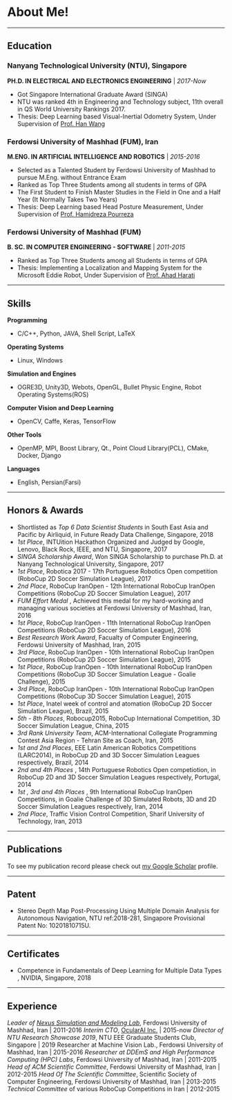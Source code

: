 # About Me!

---

## Education
### Nanyang Technological University (NTU), Singapore
**PH.D. IN ELECTRICAL AND ELECTRONICS ENGINEERING** | *2017-Now*
- Got Singapore International Graduate Award (SINGA)
- NTU was ranked 4th in Engineering and Technology subject, 11th overall in QS World University Rankings 2017.
- Thesis: Deep Learning based Visual-Inertial Odometry System, Under Supervision of [Prof. Han Wang](https://www3.ntu.edu.sg/home/hw/)

### Ferdowsi University of Mashhad (FUM), Iran ###
**M.ENG. IN ARTIFICIAL INTELLIGENCE AND ROBOTICS** | *2015-2016*
- Selected as a Talented Student by Ferdowsi University of Mashhad to pursue M.Eng. without Entrance Exam
- Ranked as Top Three Students among all students in terms of GPA
- The First Student to Finish Master Studies in the Field in One and a Half Year (It Normally Takes Two Years)
- Thesis: Deep Learning based Head Posture Measurement, Under Supervision of [Prof. Hamidreza Pourreza](http://hpourreza.profcms.um.ac.ir/)

### Ferdowsi University of Mashhad (FUM)
**B. SC. IN COMPUTER ENGINEERING - SOFTWARE** | *2011-2015*
- Ranked as Top Three Students among all Students in terms of GPA
- Thesis: Implementing a Localization and Mapping System for the Microsoft Eddie Robot, Under Supervision of [Prof. Ahad Harati](http://www.um.ac.ir/~a.harati)

---

## Skills

**Programming**
- C/C++, Python, JAVA, Shell Script, LaTeX

**Operating Systems**
- Linux, Windows

**Simulation and Engines**
- OGRE3D, Unity3D, Webots, OpenGL, Bullet Physic Engine, Robot Operating Systems(ROS)

**Computer Vision and Deep Learning**
- OpenCV, Caffe, Keras, TensorFlow

**Other Tools**

- OpenMP, MPI, Boost Library, Qt., Point Cloud Library(PCL), CMake, Docker, Django

**Languages**

- English, Persian(Farsi)

---

## Honors & Awards

- Shortlisted as *Top 6 Data Scientist Students* in South East Asia and Pacific by Airliquid, in Future Ready Data Challenge, Singapore, 2018
- *1st Place*, INTUition Hackathon Organized and Judged by Google, Lenovo, Black Rock, IEEE, and NTU, Singapore, 2017
- *SINGA Scholarship Award*, Won SINGA Scholarship to purchase Ph.D. at Nanyang Technological University, Singapore, 2017
- *1st Place*, Robotica 2017 - 17th Portuguese Robotics Open competition (RoboCup 2D Soccer Simulation League), 2017
- *2nd Place*, RoboCup IranOpen - 12th International RoboCup IranOpen Competitions (RoboCup 2D Soccer Simulation League), 2017
- *FUM Effort Medal* , Achieved this medal for my hard-working and managing various societies at Ferdowsi University of Mashhad, Iran, 2016
- *1st Place*, RoboCup IranOpen - 11th International RoboCup IranOpen Competitions (RoboCup 2D Soccer Simulation League), 2016
- *Best Research Work Award*, Facualty of Computer Engineering, Ferdowsi University of Mashhad, Iran, 2015
- *3rd Place*, RoboCup IranOpen - 10th International RoboCup IranOpen Competitions (RoboCup 2D Soccer Simulation League), 2015
- *1st Place*, RoboCup IranOpen - 10th International RoboCup IranOpen Competitions (RoboCup 3D Soccer Simulation League - Goalie Challenge), 2015
- *3rd Place*, RoboCup IranOpen - 10th International RoboCup IranOpen Competitions (RoboCup 3D Soccer Simulation League), 2015
- *1st Place*, Inatel week of control and atomation (RoboCup 2D Soccer Simulation League), Brazil, 2015
- *5th - 8th Places*, Robocup2015, RoboCup International Competition, 3D Soccer Simulation League, China, 2015
- *3rd Rank University Team*, ACM-International Collegiate Programming Contest Asia Region - Tehran Site as Coach, Iran, 2015
- *1st and 2nd Places*, EEE Latin American Robotics Competitions (LARC2014), in RoboCup 2D and 3D Soccer Simulation Leagues respectively, Brazil, 2014
- *2nd and 4th Places* , 14th Portuguese Robotics Open competiotion, in RoboCup 2D and 3D Soccer Simulation Leagues respectively, Portugal, 2014
- *1st , 3rd and 4th Places* , 9th International RoboCup IranOpen Competitions, in Goalie Challenge of 3D Simulated Robots, 3D and 2D Soccer Simulation Leagues respectively, Iran, 2014
- *2nd Place*, Traffic Vision Control Competition, Sharif University of Technology, Iran, 2013

---

## Publications

To see my publication record please check out [my Google Scholar](https://scholar.google.com/citations?user=Y7pVVy4AAAAJ&hl=en&oi=ao) profile.

---

## Patent

- Stereo Depth Map Post-Processing Using Multiple Domain Analysis for Autonomous Navigation, NTU ref:2018-281, Singapore Provisional Patent No: 10201810715U.

---

## Certificates
- Competence in Fundamentals of Deep Learning for Multiple Data Types , NVIDIA, Singapore, 2018

---

## Experience

*Leader of [Nexus Simulation and Modeling Lab](http://nexus.um.ac.ir)*, Ferdowsi University of Mashhad, Iran | 2011-2016
*Interim CTO*, [OcularAI Inc.](http://Ocular.ai)  | 2015-now
*Director of NTU Research Showcase 2019*, NTU EEE Graduate Students Club, Singapore | 2019
Researcher at Machine Vision Lab., Ferdowsi University of Mashhad, Iran | 2015-2016
*Researcher at DDEmS and High Performance Computing (HPC) Labs*, Ferdowsi University of Mashhad, Iran | 2011-2015
*Head of ACM Scientific Committee*, Ferdowsi University of Mashhad, Iran | 2012-2015
*Head Of The Scientific Committee*, Scientific Society of Computer Engineering, Ferdowsi University of Mashhad, Iran | 2013-2015
*Technical Committee* of various RoboCup Competitions in Iran | 2012-2015

